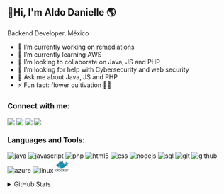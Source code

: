 ## 👋Hi, I'm Aldo Danielle 🌎

Backend Developer, México

<!--
**aldodanielle/aldodanielle** is a ✨ _special_ ✨ repository because its `README.md` (this file) appears on your GitHub profile.

Here are some ideas to get you started:
- 😄 Pronouns: ...
- 📫 How to reach me: ...
-->

- 🔭 I’m currently working on remediations
- 🌱 I’m currently learning AWS
- 👯 I’m looking to collaborate on Java, JS and PHP
- 🤔 I’m looking for help with Cybersecurity and web security
- 💬 Ask me about Java, JS and PHP
- ⚡ Fun fact: flower cultivation 🌹🌹


<!-- Agregar imagenes --> 
<h3 align="left">Connect with me:</h3>
<p align="left">
	<a href="https://www.linkedin.com/in/aldodanielle"><img align="center" src="https://cdn-icons-png.flaticon.com/128/3536/3536505.png"  height="30" /></a>
	<a href="https://twitter.com/aldodanielle_"><img align="center" src="https://cdn-icons-png.flaticon.com/128/4494/4494477.png" height="30" /></a>
	<a href="https://instagram.com/aldodanielle" ><img align="center" src="https://cdn-icons-png.flaticon.com/128/2111/2111463.png" height="30" /></a>
	<a href="mailto:aldodanielle@outlook.com"><img align="center" src="https://cdn-icons-png.flaticon.com/128/732/732223.png" height="30" /></a>
</p>

<!-- Agregar imagenes --> 
<h3 align="left">Languages and Tools:</h3>
<p align="left">
	<img src="https://cdn-icons-png.flaticon.com/128/226/226777.png" alt="java" height="30" /></a>
	<img src="https://cdn-icons-png.flaticon.com/128/5968/5968292.png" alt="javascript" height="30" /></a>
 	<img src="https://cdn-icons-png.flaticon.com/128/5968/5968332.png" alt="php" height="30" /></a>
  	<img src="https://cdn-icons-png.flaticon.com/128/5968/5968267.png" alt="html5" height="30" /></a>
   	<img src="https://cdn-icons-png.flaticon.com/128/5968/5968242.png" alt="css" height="30" /></a>
   	<img src="https://cdn-icons-png.flaticon.com/128/919/919825.png" alt="nodejs" height="30" /></a>
	<img src="https://cdn-icons-png.flaticon.com/128/2772/2772128.png" alt="sql" height="30" /></a>
 	<img src="https://cdn-icons-png.flaticon.com/128/4494/4494740.png" alt="git" height="30" /></a>
  	<img src="https://cdn-icons-png.flaticon.com/128/5968/5968810.png" alt="github" height="30" /></a>
	<img src="https://cdn-icons-png.flaticon.com/128/873/873107.png" alt="azure" height="30" /></a>
	<img src="https://cdn-icons-png.flaticon.com/128/6124/6124995.png" alt="linux" height="30" /></a>
	<img src="https://raw.githubusercontent.com/devicons/devicon/master/icons/docker/docker-original-wordmark.svg" alt="docker" height="30" /></a>
</p> 


<details><summary>GitHub Stats</summary>

| <img align="center" src="https://github-readme-stats.vercel.app/api?username=aldodanielle&show_icons=true&theme=dark&locale=en" alt="aldodanielle" /> | <img align="center" src="https://github-readme-streak-stats.herokuapp.com/?user=aldodanielle&theme=dark" alt="aldodanielle" /> |
| :---: | :---: |

| <img src="https://github-readme-stats.vercel.app/api/top-langs?username=aldodanielle&show_icons=true&theme=dark&locale=en&layout=compact" alt="aldodanielle" /> |
| :---: |
